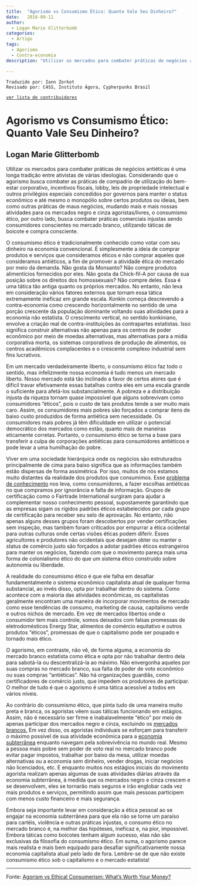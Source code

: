 ```yaml
---
title:  "Agorismo vs Consumismo Ético: Quanto Vale Seu Dinheiro?"
date:   2016-09-11
author:
  - Logan Marie Glitterbomb
categories:
  - Artigo
tags:  
  - Agorismo
  - Contra-economia
description: "Utilizar os mercados para combater práticas de negócios antiéticas é uma longa tradição entre ativistas de várias ideologias. Considerando que o agorismo busca combater as práticas de compadrio de utilização do bem-estar corporativo, incentivos fiscais, lobby, leis de propriedade intelectual e outros privilégios especiais concedidos por governos para manter o status econômico e até mesmo o monopólio sobre certos produtos ou ideias, bem como outras práticas de maus negócios, mudando mais e mais nossas atividades para os mercados negro e cinza agoristas/livres, o consumismo ético, por outro lado, busca combater práticas comerciais injustas sendo consumidores conscientes no mercado branco, utilizando táticas de boicote e compra consciente."

---
```

```
Traduzido por: Iann Zorkot
Revisado por: C4SS, Instituto Ágora, Cypherpunks Brasil
```
[```ver lista de contribuidores```](/about/#contribuidores)

# Agorismo vs Consumismo Ético: Quanto Vale Seu Dinheiro?

## Logan Marie Glitterbomb

Utilizar os mercados para combater práticas de negócios antiéticas é uma longa tradição entre ativistas de várias ideologias. Considerando que o agorismo busca combater as práticas de compadrio de utilização do bem-estar corporativo, incentivos fiscais, lobby, leis de propriedade intelectual e outros privilégios especiais concedidos por governos para manter o status econômico e até mesmo o monopólio sobre certos produtos ou ideias, bem como outras práticas de maus negócios, mudando mais e mais nossas atividades para os mercados negro e cinza agoristas/livres, o consumismo ético, por outro lado, busca combater práticas comerciais injustas sendo consumidores conscientes no mercado branco, utilizando táticas de boicote e compra consciente.

O consumismo ético é tradicionalmente conhecido como votar com seu dinheiro na economia convencional. É simplesmente a ideia de comprar produtos e serviços que consideramos éticos e não comprar aqueles que consideramos antiéticos, a fim de promover a atividade ética do mercado por meio da demanda. Não gosta da Monsanto? Não compre produtos alimentícios fornecidos por eles. Não gosta da Chick-fil-A por causa de sua posição sobre os direitos dos homossexuais? Não compre deles. Essa é uma tática tão antiga quanto os próprios mercados. No entanto, não leva em consideração vários fatores externos que tornam essa tática extremamente ineficaz em grande escala.
Konkin começa descrevendo a contra-economia como crescendo horizontalmente no sentido de uma porção crescente da população dominante voltando suas atividades para a economia não estatista. O crescimento vertical, no sentido konkiniano, envolve a criação real de contra-instituições às contrapartes estatistas. Isso significa construir alternativas não apenas para os centros de poder econômico por meio de moedas alternativas, mas alternativas para a mídia corporativa morta, os sistemas corporativos de produção de alimentos, os centros acadêmicos complacentes e o crescente complexo industrial sem fins lucrativos.

Em um mercado verdadeiramente liberto, o consumismo ético faz todo o sentido, mas infelizmente nossa economia é tudo menos um mercado liberto. Nosso mercado está tão inclinado a favor de certos atores que é difícil travar efetivamente essas batalhas contra eles em uma escala grande o suficiente para afetá-los substancialmente. A pobreza e a distribuição injusta da riqueza tornam quase impossível que alguns sobrevivam como consumidores “éticos”, pois o custo de tais produtos tende a ser muito mais caro. Assim, os consumidores mais pobres são forçados a comprar itens de baixo custo produzidos de forma antiética sem necessidade. Os consumidores mais pobres já têm dificuldade em utilizar o potencial democrático dos mercados como estão, quanto mais de maneiras eticamente corretas. Portanto, o consumismo ético se torna a base para transferir a culpa de corporações antiéticas para consumidores antiéticos e pode levar a uma humilhação do pobre.

Viver em uma sociedade hierárquica onde os negócios são estruturados principalmente de cima para baixo significa que as informações também estão dispersas de forma assimétrica. Por isso, muitos de nós estamos muito distantes da realidade dos produtos que consumimos. Esse [problema de conhecimento](https://aesquerdalibertaria.blogspot.com/2013/12/calculo-economico-na-comunidade.html#.ZC-MjevMI9c) nos leva, como consumidores, a fazer escolhas antiéticas no que compramos por ignorância e falta de informação. Grupos de certificação como o Fairtrade International surgiram para ajudar a complementar nosso conhecimento pessoal, supostamente garantindo que as empresas sigam os rígidos padrões éticos estabelecidos por cada grupo de certificação para receber seu selo de aprovação. No entanto, não apenas alguns desses grupos foram descobertos por vender certificações sem inspeção, mas também foram criticados por empurrar a ética ocidental para outras culturas onde certas visões éticas podem diferir. Esses agricultores e produtores não ocidentais que desejam obter ou manter o status de comércio justo são forçados a adotar padrões éticos estrangeiros para manter os negócios, fazendo com que o movimento pareça mais uma forma de colonialismo ético do que um sistema ético construído sobre autonomia ou liberdade.

A realidade do consumismo ético é que ele falha em desafiar fundamentalmente o sistema econômico capitalista atual de qualquer forma substancial, ao invés disso, opta por trabalhar dentro do sistema. Como acontece com a maioria das atividades econômicas, os capitalistas geralmente encontram uma maneira de incorporar movimentos de mercado como esse tendências de consumo, marketing de causa, capitalismo verde e outros nichos de mercado. Em vez de mercados libertos onde o consumidor tem mais controle, somos deixados com falsas promessas de eletrodomésticos Energy Star, alimentos de comércio equitativo e outros produtos “éticos”, promessas de que o capitalismo pode ser poupado e tornado mais ético.

O agorismo, em contraste, não vê, de forma alguma, a economia do mercado branco estatista como ética e opta por não trabalhar dentro dela para sabotá-la ou descentralizá-la ao máximo. Não envergonha aqueles por suas compras no mercado branco, sua falta de poder de voto econômico ou suas compras “antiéticas”. Não há organizações guardiãs, como certificadores de comércio justo, que impedem os produtores de participar. O melhor de tudo é que o agorismo é uma tática acessível a todos em vários níveis.

Ao contrário do consumismo ético, que pinta tudo de uma maneira muito preta e branca, os agoristas vêem suas táticas funcionando em estágios. Assim, não é necessário ser firme e inabalavelmente “ético” por meio de apenas participar dos mercados negro e cinza, excluindo os [mercados brancos.](https://cypherpunks.com.br/documentos/agorismo-do-mercado-branco/) Em vez disso, os agoristas individuais se esforçam para transferir o máximo possível de sua atividade econômica para a [economia subterrânea](https://cypherpunks.com.br/documentos/contra-economia-tribut%C3%A1ria/) enquanto navegam pela sobrevivência no mundo real. Mesmo a pessoa mais pobre sem poder de voto real no mercado branco pode evitar pagar impostos, trabalhar por baixo da mesa, utilizar moedas alternativas ou a economia sem dinheiro, vender drogas, iniciar negócios não licenciados, etc. E enquanto muitos nos estágios iniciais do movimento agorista realizam apenas algumas de suas atividades diárias através da economia subterrânea, à medida que os mercados negro e cinza crescem e se desenvolvem, eles se tornarão mais seguros e irão englobar cada vez mais produtos e serviços, permitindo assim que mais pessoas participem com menos custo financeiro e mais segurança.

Embora seja importante levar em consideração a ética pessoal ao se engajar na economia subterrânea para que ela não se torne um paraíso para cartéis, violência e outras práticas injustas, o consumo ético no mercado branco é, na melhor das hipóteses, ineficaz e, na pior, impossível. Embora táticas como boicotes tenham algum sucesso, elas não são exclusivas da filosofia do consumismo ético. Em suma, o agorismo parece mais realista e mais bem equipado para desafiar significativamente nossa economia capitalista atual pelo lado de fora. Lembre-se de que não existe consumismo ético sob o capitalismo e o mercado estatista!

---
Fonte: 
[Agorism vs Ethical Consumerism: What’s Worth Your Money?](https://c4ss.org/content/45991)
